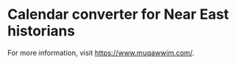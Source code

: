 # Calendar converter for Near East historians

For more information, visit <https://www.muqawwim.com/>.

